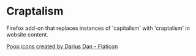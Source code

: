 # Craptalism
Firefox add-on that replaces instances of 'capitalism' with 'craptalism' in website content.

<a href="https://www.flaticon.com/free-icons/poop" title="poop icons">Poop icons created by Darius Dan - Flaticon</a>
